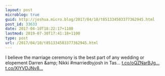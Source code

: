 ```yaml
---
layout: post
microblog: true
guid: http://joshua.micro.blog/2017/04/10/t851334503377362945.html
post_id: 33633
date: 2017-04-10T18:22:17+1100
lastmod: 2019-07-30T17:41:18+1100
type: post
url: /2017/04/10/t851334503377362945.html
---
```

I believe the marriage ceremony is the best part of any wedding or elopement 
Darren &amp;amp; Nikki #marriedbyjosh in Tas… [t.co/oQZNarBJg...](https://t.co/oQZNarBJgJ) [t.co/XlYVDJNv8...](https://t.co/XlYVDJNv8h)
